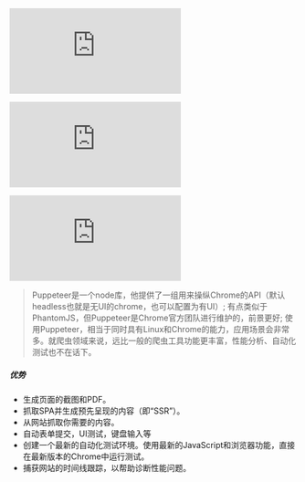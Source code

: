 ![完整api](https://github.com/GoogleChrome/puppeteer/blob/master/docs/api.md)

![键盘key值映射文件](https://github.com/GoogleChrome/puppeteer/blob/master/lib/USKeyboardLayout.js)

![移动设备Device](https://github.com/GoogleChrome/puppeteer/blob/master/DeviceDescriptors.js)

> Puppeteer是一个node库，他提供了一组用来操纵Chrome的API（默认headless也就是无UI的chrome，也可以配置为有UI）;
> 有点类似于PhantomJS，但Puppeteer是Chrome官方团队进行维护的，前景更好;
> 使用Puppeteer，相当于同时具有Linux和Chrome的能力，应用场景会非常多。就爬虫领域来说，远比一般的爬虫工具功能更丰富，性能分析、自动化测试也不在话下。

##### 优势
+ 生成页面的截图和PDF。
+ 抓取SPA并生成预先呈现的内容（即“SSR”）。
+ 从网站抓取你需要的内容。
+ 自动表单提交，UI测试，键盘输入等
+ 创建一个最新的自动化测试环境。使用最新的JavaScript和浏览器功能，直接在最新版本的Chrome中运行测试。
+ 捕获网站的时间线跟踪，以帮助诊断性能问题。